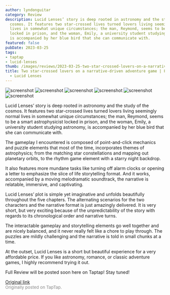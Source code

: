 ```yaml
---
author: lyndonguitar
category: Review
description: Lucid Lenses’ story is deep rooted in astronomy and the study of the
  cosmos. It features two star-crossed lives turned lovers living seemingly normal
  lives in somewhat unique circumstances; the man, Reymond, seems to be a smart astrophysicist
  locked in prison, and the woman, Emily, a university student studying astronomy,
  is accompanied by her blue bird that she can communicate with.
featured: false
pubDate: 2023-03-25
tags:
- taptap
- lucid-lenses
thumb: /images/reviews/2023-03-25-two-star-crossed-lovers-on-a-narrative-driven-adventure-game--first-impressions---lucid-l-0.avif
title: Two star-crossed lovers on a narrative-driven adventure game | First Impressions
  - Lucid Lenses
---
```


<div class="gallery">
  <img src="/images/reviews/2023-03-25-two-star-crossed-lovers-on-a-narrative-driven-adventure-game--first-impressions---lucid-l-0.avif" alt="screenshot" />
  <img src="/images/reviews/2023-03-25-two-star-crossed-lovers-on-a-narrative-driven-adventure-game--first-impressions---lucid-l-1.avif" alt="screenshot" />
  <img src="/images/reviews/2023-03-25-two-star-crossed-lovers-on-a-narrative-driven-adventure-game--first-impressions---lucid-l-2.avif" alt="screenshot" />
  <img src="/images/reviews/2023-03-25-two-star-crossed-lovers-on-a-narrative-driven-adventure-game--first-impressions---lucid-l-3.avif" alt="screenshot" />
  <img src="/images/reviews/2023-03-25-two-star-crossed-lovers-on-a-narrative-driven-adventure-game--first-impressions---lucid-l-4.avif" alt="screenshot" />
  <img src="/images/reviews/2023-03-25-two-star-crossed-lovers-on-a-narrative-driven-adventure-game--first-impressions---lucid-l-5.avif" alt="screenshot" />
</div>

Lucid Lenses’ story is deep rooted in astronomy and the study of the cosmos. It features two star-crossed lives turned lovers living seemingly normal lives in somewhat unique circumstances; the man, Reymond, seems to be a smart astrophysicist locked in prison, and the woman, Emily, a university student studying astronomy, is accompanied by her blue bird that she can communicate with.

The gameplay I encountered is composed of point-and-click mechanics and puzzle elements that most of the time, incorporates themes of astrophysics; from the matching star constellations and mapping out planetary orbits, to the rhythm game element with a starry night backdrop.

It also features more mundane tasks like turning off alarm clocks or opening a letter to emphasize the slice of life storytelling format. And it works, accompanied by a moving melodramatic soundtrack, the narrative is relatable, immersive, and captivating.

Lucid Lenses’ plot is simple yet imaginative and unfolds beautifully throughout the five chapters. The alternating scenarios for the two characters and the narrative format is just amazingly delivered. It is very short, but very exciting because of the unpredictability of the story with regards to its chronological order and narrative turns.

The interactable gameplay and storytelling elements go well together and are nicely balanced, and it never really felt like a chore to play through. The puzzles are mildly challenging and the narrative is told in small chunks at a time.

At the outset, Lucid Lenses is a short but beautiful experience for a very affordable price. If you like astronomy, romance, or classic adventure games, I highly recommend trying it out.

Full Review will be posted soon here on Taptap! Stay tuned!

[Original link](https://www.taptap.io/post/4890966)<br><span style="font-size: 0.95em; color: #888;">Originally posted on TapTap.</span>